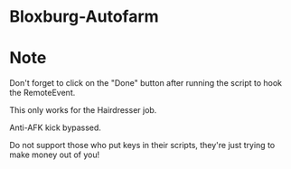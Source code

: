 # Bloxburg-Autofarm

# Note
Don't forget to click on the "Done" button after running the script to hook the RemoteEvent.

This only works for the Hairdresser job.

Anti-AFK kick bypassed.

Do not support those who put keys in their scripts, they're just trying to make money out of you!
